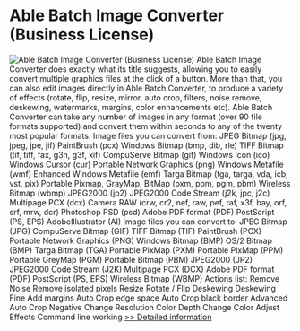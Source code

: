 # Able Batch Image Converter (Business License)
![Able Batch Image Converter (Business License)](https://mycommerce.akamaized.net/api/pimages/P300109403/BIG/300109403.JPG)
Able Batch Image Converter does exactly what its title suggests, allowing you to easily convert multiple graphics files at the click of a button. More than that, you can also edit images directly in Able Batch Converter, to produce a variety of effects (rotate, flip, resize, mirror, auto crop, filters, noise remove, deskewing, watermarks, margins, color enhancements etc). Able Batch Converter can take any number of images in any format (over 90 file formats supported) and convert them within seconds to any of the twenty most popular formats. Image files you can convert from: JPEG Bitmap (jpg, jpeg, jpe, jif) PaintBrush (pcx) Windows Bitmap (bmp, dib, rle) TIFF Bitmap (tif, tiff, fax, g3n, g3f, xif) CompuServe Bitmap (gif) Windows Icon (ico) Windows Cursor (cur) Portable Network Graphics (png) Windows Metafile (wmf) Enhanced Windows Metafile (emf) Targa Bitmap (tga, targa, vda, icb, vst, pix) Portable Pixmap, GrayMap, BitMap (pxm, ppm, pgm, pbm) Wireless Bitmap (wbmp) JPEG2000 (jp2) JPEG2000 Code Stream (j2k, jpc, j2c) Multipage PCX (dcx) Camera RAW (crw, cr2, nef, raw, pef, raf, x3f, bay, orf, srf, mrw, dcr) Photoshop PSD (psd) Adobe PDF format (PDF) PostScript (PS, EPS) AdobeIllustrator (AI) Image files you can convert to: JPEG Bitmap (JPG) CompuServe Bitmap (GIF) TIFF Bitmap (TIF) PaintBrush (PCX) Portable Network Graphics (PNG) Windows Bitmap (BMP) OS/2 Bitmap (BMP) Targa Bitmap (TGA) Portable PixMap (PXM) Portable PixMap (PPM) Portable GreyMap (PGM) Portable Bitmap (PBM) JPEG2000 (JP2) JPEG2000 Code Stream (J2K) Multipage PCX (DCX) Adobe PDF format (PDF) PostScript (PS, EPS) Wireless Bitmap (WBMP) Actions list: Remove Noise Remove isolated pixels Resize Rotate / Flip Deskewing Deskewing Fine Add margins Auto Crop edge space Auto Crop black border Advanced Auto Crop Negative Change Resolution Color Depth Change Color Adjust Effects Command line working
[>> Detailed information](https://secure.shareit.com/shareit/product.html?productid=300109403&affiliateid=200057808)
